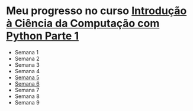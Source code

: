 <h1>Meu progresso no curso <a href="https://www.coursera.org/learn/ciencia-computacao-python-conceitos">Introdução à Ciência da Computação com Python Parte 1</a>
</h1>
<body>
<ul>
<li><a>Semana 1</a></li>
<li><a>Semana 2</a></li>
<li><a>Semana 3</a></li>
<li><a>Semana 4</a></li>
<li><a href="/semana 5">Semana 5</a></li>
<li><a href="/semana 6">Semana 6</a></li>
<li><a>Semana 7</a></li>
<li><a>Semana 8</a></li>
<li><a>Semana 9</a></li>

</ul>


</body>